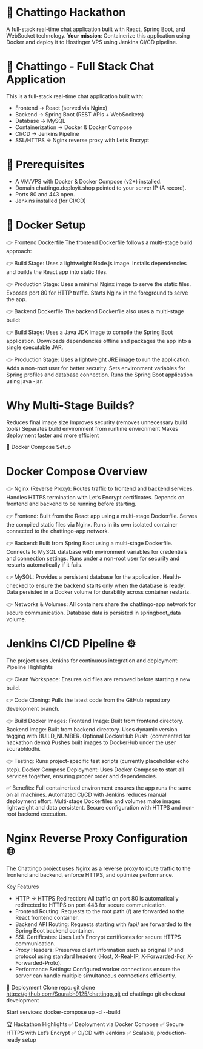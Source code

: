 # 🚀 Chattingo Hackathon

A full-stack real-time chat application built with React, Spring Boot, and WebSocket technology. **Your mission**: Containerize this application using Docker and deploy it to Hostinger VPS using Jenkins CI/CD pipeline.


# 🚀 Chattingo - Full Stack Chat Application

This is a full-stack real-time chat application built with:
- Frontend → React (served via Nginx)
- Backend → Spring Boot (REST APIs + WebSockets)
- Database → MySQL
- Containerization → Docker & Docker Compose
- CI/CD → Jenkins Pipeline
- SSL/HTTPS → Nginx reverse proxy with Let’s Encrypt

# 🚀 Prerequisites
- A VM/VPS with Docker & Docker Compose (v2+) installed.
- Domain chattingo.deployit.shop pointed to your server IP (A record).
- Ports 80 and 443 open.
- Jenkins installed (for CI/CD)

# 🐳 Docker Setup

👉 Frontend Dockerfile
The frontend Dockerfile follows a multi-stage build approach:

👉 Build Stage:
Uses a lightweight Node.js image.
Installs dependencies and builds the React app into static files.

👉 Production Stage:
Uses a minimal Nginx image to serve the static files.
Exposes port 80 for HTTP traffic.
Starts Nginx in the foreground to serve the app.

👉 Backend Dockerfile
The backend Dockerfile also uses a multi-stage build:

👉 Build Stage:
Uses a Java JDK image to compile the Spring Boot application.
Downloads dependencies offline and packages the app into a single executable JAR.

👉 Production Stage:
Uses a lightweight JRE image to run the application.
Adds a non-root user for better security.
Sets environment variables for Spring profiles and database connection.
Runs the Spring Boot application using java -jar.

# Why Multi-Stage Builds?
Reduces final image size
Improves security (removes unnecessary build tools)
Separates build environment from runtime environment
Makes deployment faster and more efficient

🐳 Docker Compose Setup

# Docker Compose Overview

👉 Nginx (Reverse Proxy):
Routes traffic to frontend and backend services.
Handles HTTPS termination with Let’s Encrypt certificates.
Depends on frontend and backend to be running before starting.

👉 Frontend:
Built from the React app using a multi-stage Dockerfile.
Serves the compiled static files via Nginx.
Runs in its own isolated container connected to the chattingo-app network.

👉 Backend:
Built from Spring Boot using a multi-stage Dockerfile.
Connects to MySQL database with environment variables for credentials and connection settings.
Runs under a non-root user for security and restarts automatically if it fails.

👉 MySQL:
Provides a persistent database for the application.
Health-checked to ensure the backend starts only when the database is ready.
Data persisted in a Docker volume for durability across container restarts.

👉 Networks & Volumes:
All containers share the chattingo-app network for secure communication.
Database data is persisted in springboot_data volume.

# Jenkins CI/CD Pipeline ⚙️

The project uses Jenkins for continuous integration and deployment:
Pipeline Highlights

👉 Clean Workspace:
Ensures old files are removed before starting a new build.

👉 Code Cloning:
Pulls the latest code from the GitHub repository development branch.

👉 Build Docker Images:
Frontend Image: Built from frontend directory.
Backend Image: Built from backend directory.
Uses dynamic version tagging with BUILD_NUMBER.
Optional DockerHub Push: (commented for hackathon demo)
Pushes built images to DockerHub under the user sourabhlodhi.

👉 Testing:
Runs project-specific test scripts (currently placeholder echo step).
Docker Compose Deployment:
Uses Docker Compose to start all services together, ensuring proper order and dependencies.

✅ Benefits:
Full containerized environment ensures the app runs the same on all machines.
Automated CI/CD with Jenkins reduces manual deployment effort.
Multi-stage Dockerfiles and volumes make images lightweight and data persistent.
Secure configuration with HTTPS and non-root backend execution.

# Nginx Reverse Proxy Configuration 🌐
The Chattingo project uses Nginx as a reverse proxy to route traffic to the frontend and backend, enforce HTTPS, and optimize performance.

Key Features
- HTTP → HTTPS Redirection:
All traffic on port 80 is automatically redirected to HTTPS on port 443 for secure communication.
- Frontend Routing:
Requests to the root path (/) are forwarded to the React frontend container.
- Backend API Routing:
Requests starting with /api/ are forwarded to the Spring Boot backend container.
- SSL Certificates:
Uses Let’s Encrypt certificates for secure HTTPS communication.
- Proxy Headers:
Preserves client information such as original IP and protocol using standard headers (Host, X-Real-IP, X-Forwarded-For, X-Forwarded-Proto).
- Performance Settings:
Configured worker connections ensure the server can handle multiple simultaneous connections efficiently.


🚀 Deployment
Clone repo: 
git clone https://github.com/Sourabh9125/chattingo.git
cd chattingo 
git checkout development

Start services:
docker-compose up -d --build

🏆 Hackathon Highlights
✅ Deployment via Docker Compose
✅ Secure HTTPS with Let’s Encrypt
✅ CI/CD with Jenkins
✅ Scalable, production-ready setup

